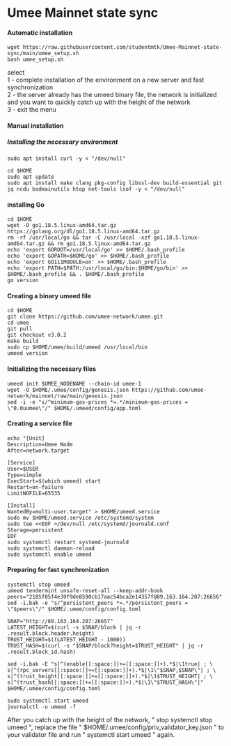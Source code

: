 # Umee Mainnet state sync

#### Automatic installation

```
wget https://raw.githubusercontent.com/studentmtk/Umee-Mainnet-state-sync/main/umee_setup.sh
bash umee_setup.sh
```
select  
1 - complete installation of the environment on a new server and fast synchronization  
2 - the server already has the umeed binary file, the network is initialized and you want to quickly catch up with the height of the network  
3 - exit the menu

#### Manual installation


##### Installing the necessary environment

```
sudo apt install curl -y < "/dev/null"
```
```
cd $HOME
sudo apt update
sudo apt install make clang pkg-config libssl-dev build-essential git jq ncdu bsdmainutils htop net-tools lsof -y < "/dev/null"
```

#### installing Go
```
cd $HOME
wget -O go1.18.5.linux-amd64.tar.gz https://golang.org/dl/go1.18.5.linux-amd64.tar.gz
rm -rf /usr/local/go && tar -C /usr/local -xzf go1.18.5.linux-amd64.tar.gz && rm go1.18.5.linux-amd64.tar.gz
echo 'export GOROOT=/usr/local/go' >> $HOME/.bash_profile
echo 'export GOPATH=$HOME/go' >> $HOME/.bash_profile
echo 'export GO111MODULE=on' >> $HOME/.bash_profile
echo 'export PATH=$PATH:/usr/local/go/bin:$HOME/go/bin' >> $HOME/.bash_profile && . $HOME/.bash_profile
go version
```

#### Creating a binary umeed file
```
cd $HOME
git clone https://github.com/umee-network/umee.git
cd umee
git pull
git checkout v3.0.2
make build
sudo cp $HOME/umee/build/umeed /usr/local/bin
umeed version

```

#### Initializing the necessary files

```
umeed init $UMEE_NODENAME --chain-id umee-1
wget -O $HOME/.umee/config/genesis.json https://github.com/umee-network/mainnet/raw/main/genesis.json
sed -i -e "s/^minimum-gas-prices *=.*/minimum-gas-prices = \"0.0uumee\"/" $HOME/.umeed/config/app.toml
```

#### Creating a service file
```  
echo "[Unit]
Description=Umee Node
After=network.target

[Service]
User=$USER
Type=simple
ExecStart=$(which umeed) start
Restart=on-failure
LimitNOFILE=65535

[Install]
WantedBy=multi-user.target" > $HOME/umeed.service
sudo mv $HOME/umeed.service /etc/systemd/system
sudo tee <<EOF >/dev/null /etc/systemd/journald.conf
Storage=persistent
EOF
sudo systemctl restart systemd-journald
sudo systemctl daemon-reload
sudo systemctl enable umeed
```

#### Preparing for fast synchronization

```
systemctl stop umeed
umeed tendermint unsafe-reset-all --keep-addr-book
peers="2185f05f4e39f9de8590cb17aac54bca2e14357f@89.163.164.207:26656"
sed -i.bak -e "s/^persistent_peers *=.*/persistent_peers = \"$peers\"/" $HOME/.umee/config/config.toml
```
```
SNAP="http://89.163.164.207:26657"
LATEST_HEIGHT=$(curl -s $SNAP/block | jq -r .result.block.header.height)
TRUST_HEIGHT=$((LATEST_HEIGHT - 1000))
TRUST_HASH=$(curl -s "$SNAP/block?height=$TRUST_HEIGHT" | jq -r .result.block_id.hash)
```
```
sed -i.bak -E "s|^(enable[[:space:]]+=[[:space:]]+).*$|\1true| ; \
s|^(rpc_servers[[:space:]]+=[[:space:]]+).*$|\1\"$SNAP,$SNAP\"| ; \
s|^(trust_height[[:space:]]+=[[:space:]]+).*$|\1$TRUST_HEIGHT| ; \
s|^(trust_hash[[:space:]]+=[[:space:]]+).*$|\1\"$TRUST_HASH\"|" $HOME/.umee/config/config.toml
```
```
sudo systemctl start umeed
journalctl -u umeed -f
```  
  
After you catch up with the height of the network, " stop systemctl stop umeed ", replace the file " $HOME/.umee/config/priv_validator_key.json " to your validator file and run " systemctl start umeed " again.
  
  
  
  
  
  


